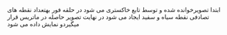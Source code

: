 ابتدا تصویرخوانده شده و توسط تابع خاکستری می شود
در حلقه فور بهتعداد نقطه های تصادفی نقطه سیاه و سفید ایجاد می شود
در نهایت تصویر حاصله در ماتریس قرار میگیردو نمایش داده می شود
